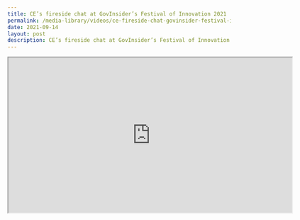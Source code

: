 ```yaml
---
title: CE’s fireside chat at GovInsider’s Festival of Innovation 2021
permalink: /media-library/videos/ce-fireside-chat-govinsider-festival-innovation-2021
date: 2021-09-14
layout: post
description: CE’s fireside chat at GovInsider’s Festival of Innovation 2021
---
```

<div class="home-video"><iframe id="video_player" title="CE’s fireside chat at GovInsider’s Festival of Innovation 2021 Video" width="640" height="350" src="https://www.youtube.com/embed/TbPCAeNUrcw?rel=0&amp;showinfo=0" allow="encrypted-media" allowfullscreen="" contenteditable="false"></iframe></div>
